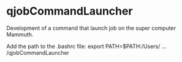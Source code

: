 qjobCommandLauncher
===================

Development of a command that launch job on the super computer Mammuth.

Add the path to the .bashrc file:
export PATH=$PATH:/Users/ ... /qjobCommandLauncher
